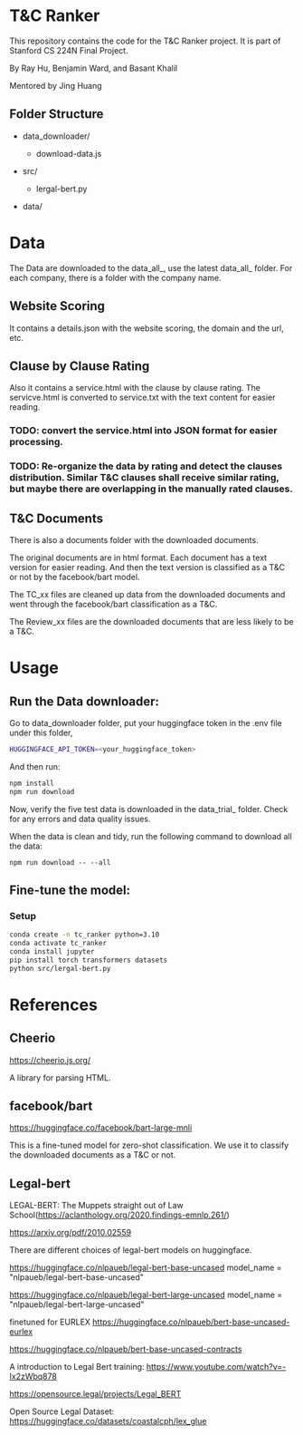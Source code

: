 # T&C Ranker

This repository contains the code for the T&C Ranker project.
It is part of Stanford CS 224N Final Project.

By Ray Hu, Benjamin Ward, and Basant Khalil

Mentored by Jing Huang


## Folder Structure

- data_downloader/
  - download-data.js
  
- src/
  - lergal-bert.py

- data/

# Data

The Data are downloaded to the data_all_<timestamp>, use the latest data_all_<timestamp> folder. For each company, there is a folder with the company name.

## Website Scoring
It contains a details.json with the website scoring, the domain and the url, etc.

## Clause by Clause Rating
Also it contains a service.html with the clause by clause rating. The servicve.html is converted to service.txt with the text content for easier reading.

### TODO: convert the service.html into JSON format for easier processing.

### TODO: Re-organize the data by rating and detect the clauses distribution. Similar T&C clauses shall receive similar rating, but maybe there are overlapping in the manually rated clauses.

## T&C Documents
There is also a documents folder with the downloaded documents.

The original documents are in html format. Each document has a text version for easier reading. And then the text version is classified as a T&C or not by the facebook/bart model.

The TC_xx files are cleaned up data from the downloaded documents and went through the facebook/bart classification as a T&C.

The Review_xx files are the downloaded documents that are less likely to be a T&C.

# Usage

## Run the Data downloader:

Go to data_downloader folder, put your huggingface token in the .env file under this folder, 

```bash
HUGGINGFACE_API_TOKEN=<your_huggingface_token>
```

And then run:

```bash
npm install
npm run download
```

Now, verify the five test data is downloaded in the data_trial_<timestamp> folder. Check for any errors and data quality issues.

When the data is clean and tidy, run the following command to download all the data:
```
npm run download -- --all
```

## Fine-tune the model:

### Setup

```bash
conda create -n tc_ranker python=3.10
conda activate tc_ranker
conda install jupyter
pip install torch transformers datasets
python src/lergal-bert.py
```


# References


## Cheerio

https://cheerio.js.org/

A library for parsing HTML.

## facebook/bart

https://huggingface.co/facebook/bart-large-mnli

This is a fine-tuned model for zero-shot classification. We use it to classify the downloaded documents as a T&C or not.

## Legal-bert
LEGAL-BERT: The Muppets straight out of Law School(https://aclanthology.org/2020.findings-emnlp.261/)

https://arxiv.org/pdf/2010.02559


There are different choices of legal-bert models on huggingface.

https://huggingface.co/nlpaueb/legal-bert-base-uncased
model_name = "nlpaueb/legal-bert-base-uncased"

https://huggingface.co/nlpaueb/legal-bert-large-uncased
model_name = "nlpaueb/legal-bert-large-uncased"

finetuned for EURLEX
https://huggingface.co/nlpaueb/bert-base-uncased-eurlex


https://huggingface.co/nlpaueb/bert-base-uncased-contracts


A introduction to Legal Bert training:
https://www.youtube.com/watch?v=-Ix2zWbq878


https://opensource.legal/projects/Legal_BERT


Open Source Legal Dataset:
https://huggingface.co/datasets/coastalcph/lex_glue


